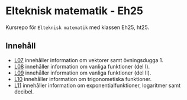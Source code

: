 # Elteknisk matematik - Eh25

Kursrepo för `Elteknisk matematik` med klassen Eh25, ht25.

## Innehåll
* [L07](./L07/README.md) innehåller information om vektorer samt övningsdugga 1.
* [L08](./L08/README.md) innehåller information om vanliga funktioner (del I).
* [L09](./L09/README.md) innehåller information om vanliga funktioner (del II).
* [L10](./L10/README.md) innehåller information om trigonometiska funktioner.
* [L11](./L11/README.md) innehåller information om exponentialfunktioner, logaritmer samt decibel.
